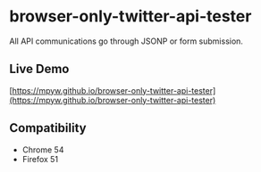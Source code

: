 # browser-only-twitter-api-tester

All API communications go through JSONP or form submission.


## Live Demo

[https://mpyw.github.io/browser-only-twitter-api-tester](https://mpyw.github.io/browser-only-twitter-api-tester)

## Compatibility

- Chrome 54
- Firefox 51

